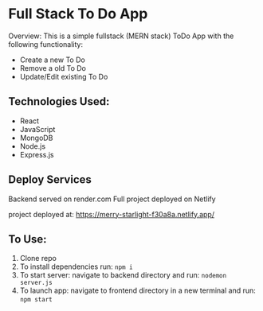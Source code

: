 # Full Stack To Do App
Overview: This is a simple fullstack (MERN stack) ToDo App with the following functionality:
  - Create a new To Do
  - Remove a old To Do
  - Update/Edit existing To Do

## Technologies Used:
- React
- JavaScript
- MongoDB
- Node.js
- Express.js

## Deploy Services
Backend served on render.com
Full project deployed on Netlify

project deployed at: https://merry-starlight-f30a8a.netlify.app/

## To Use:
1. Clone repo
2. To install dependencies run: `npm i`
3. To start server: navigate to backend directory and run: `nodemon server.js`
4. To launch app: navigate to frontend directory in a new terminal and run: `npm start`
